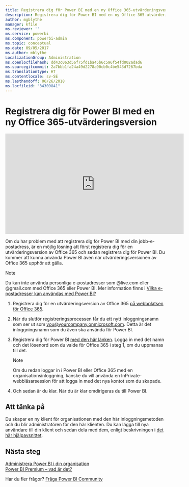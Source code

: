 ```yaml
---
title: Registrera dig för Power BI med en ny Office 365-utvärderingsversion
description: Registrera dig för Power BI med en ny Office 365-utvärderingsversion
author: mgblythe
manager: kfile
ms.reviewer: ''
ms.service: powerbi
ms.component: powerbi-admin
ms.topic: conceptual
ms.date: 09/05/2017
ms.author: mblythe
LocalizationGroup: Administration
ms.openlocfilehash: dd43c063d56f75fd1ba45b6c596f54fd002adad6
ms.sourcegitcommit: 2a7bbb1fa24a49d2278a90cb0c4be543d7267bda
ms.translationtype: HT
ms.contentlocale: sv-SE
ms.lasthandoff: 06/26/2018
ms.locfileid: "34309841"
---
```

# <a name="signing-up-for-power-bi-with-a-new-office-365-trial"></a>Registrera dig för Power BI med en ny Office 365-utvärderingsversion
<iframe width="560" height="315" src="https://www.youtube.com/embed/gbSuFST-Nx4?showinfo=0" frameborder="0" allowfullscreen></iframe>

Om du har problem med att registrera dig för Power BI med din jobb-e-postadress, är en möjlig lösning att först registrera dig för en utvärderingsversion av Office 365 och sedan registrera dig för Power BI.  Du kommer att kunna använda Power BI även när utvärderingsversionen av Office 365 upphör att gälla.

> [!NOTE]
> Du kan inte använda personliga e-postadresser som @live.com eller @gmail.com med Office 365 eller Power BI. Mer information finns i [Vilka e-postadresser kan användas med Power BI?](service-self-service-signup-for-power-bi.md#what-email-address-can-be-used-with-power-bi)
> 
> 

1. Registrera dig för en utvärderingsversion av Office 365 [på webbplatsen för Office 365](https://go.microsoft.com/fwlink/p/?LinkID=403802).
2. När du slutför registreringsprocessen får du ett nytt inloggningsnamn som ser ut som you@yourcompany.onmicrosoft.com.  Detta är det inloggningsnamn som du även ska använda för Power BI.
3. Registrera dig för Power BI [med den här länken](https://portal.office.com/Start/Confirm?Sku=a403ebcc-fae0-4ca2-8c8c-7a907fd6c235&ru=https%3A%2F%2Fapp.powerbi.com%3FredirectedFromSignup%3D1%26noSignUpCheck%3D1).  Logga in med det namn och det lösenord som du valde för Office 365 i steg 1, om du uppmanas till det.
   
   > [!NOTE]
   > Om du redan loggar in i Power BI eller Office 365 med en organisationsinloggning, kanske du vill använda en InPrivate-webbläsarsession för att logga in med det nya kontot som du skapade.
   > 
   > 
4. Och sedan är du klar.  När du är klar omdirigeras du till Power BI.

## <a name="important-considerations"></a>Att tänka på
Du skapar en ny klient för organisationen med den här inloggningsmetoden och du blir administratören för den här klienten. Du kan lägga till nya användare till din klient och sedan dela med dem, enligt beskrivningen i [det här hjälpavsnittet](https://support.office.com/en-sg/article/Add-users-individually-to-Office-365---Admin-Help-1970f7d6-03b5-442f-b385-5880b9c256ec?ui=en-US&rs=en-SG&ad=SG).

## <a name="next-steps"></a>Nästa steg
[Administrera Power BI i din organisation](service-admin-administering-power-bi-in-your-organization.md)  
[Power BI Premium – vad är det?](service-premium.md)  

Har du fler frågor? [Fråga Power BI Community](http://community.powerbi.com/)

